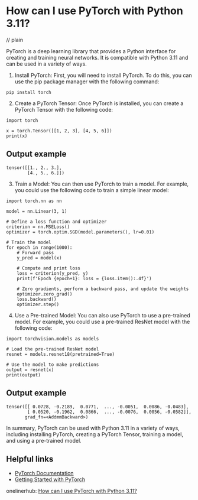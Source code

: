 # How can I use PyTorch with Python 3.11?
// plain

PyTorch is a deep learning library that provides a Python interface for creating and training neural networks. It is compatible with Python 3.11 and can be used in a variety of ways.

1. Install PyTorch:
First, you will need to install PyTorch. To do this, you can use the pip package manager with the following command:
```
pip install torch
```

2. Create a PyTorch Tensor:
Once PyTorch is installed, you can create a PyTorch Tensor with the following code:
```
import torch

x = torch.Tensor([[1, 2, 3], [4, 5, 6]])
print(x)
```
## Output example

```
tensor([[1., 2., 3.],
        [4., 5., 6.]])
```

3. Train a Model:
You can then use PyTorch to train a model. For example, you could use the following code to train a simple linear model:
```
import torch.nn as nn

model = nn.Linear(3, 1)

# Define a loss function and optimizer
criterion = nn.MSELoss()
optimizer = torch.optim.SGD(model.parameters(), lr=0.01)

# Train the model
for epoch in range(1000):
    # Forward pass
    y_pred = model(x)

    # Compute and print loss
    loss = criterion(y_pred, y)
    print(f'Epoch {epoch+1}: loss = {loss.item():.4f}')

    # Zero gradients, perform a backward pass, and update the weights
    optimizer.zero_grad()
    loss.backward()
    optimizer.step()
```

4. Use a Pre-trained Model:
You can also use PyTorch to use a pre-trained model. For example, you could use a pre-trained ResNet model with the following code:
```
import torchvision.models as models

# Load the pre-trained ResNet model
resnet = models.resnet18(pretrained=True)

# Use the model to make predictions
output = resnet(x)
print(output)
```
## Output example

```
tensor([[ 0.0728, -0.2189,  0.0771,  ..., -0.0051,  0.0086, -0.0483],
        [ 0.0520, -0.1962,  0.0866,  ..., -0.0076,  0.0056, -0.0582]],
       grad_fn=<AddmmBackward>)
```

In summary, PyTorch can be used with Python 3.11 in a variety of ways, including installing PyTorch, creating a PyTorch Tensor, training a model, and using a pre-trained model.

## Helpful links
- [PyTorch Documentation](https://pytorch.org/docs/stable/index.html)
- [Getting Started with PyTorch](https://pytorch.org/get-started/locally/)

onelinerhub: [How can I use PyTorch with Python 3.11?](https://onelinerhub.com/python-pytorch/how-can-i-use-pytorch-with-python------1687050918)